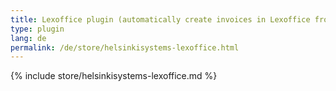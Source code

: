 ```yaml
---
title: Lexoffice plugin (automatically create invoices in Lexoffice from Kimai invoices)
type: plugin
lang: de
permalink: /de/store/helsinkisystems-lexoffice.html
---
```


{% include store/helsinkisystems-lexoffice.md %}